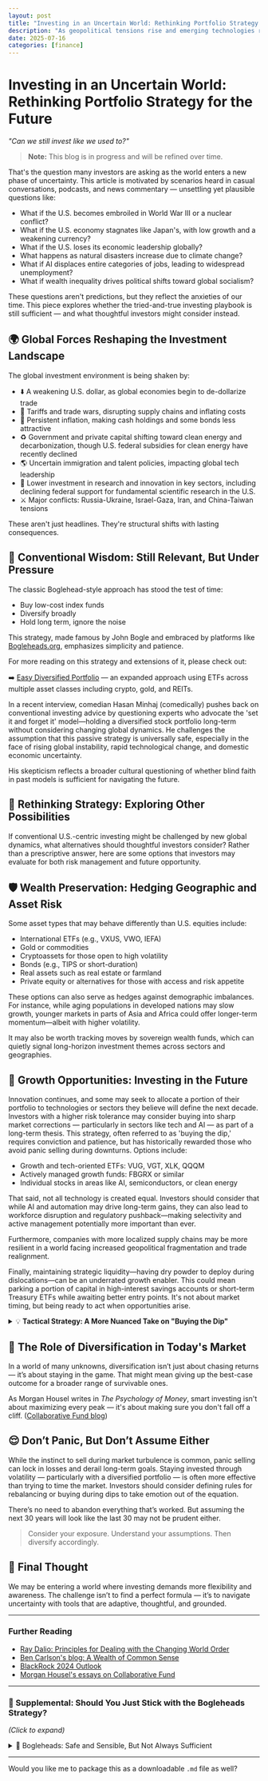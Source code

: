 ```yaml
---
layout: post
title: "Investing in an Uncertain World: Rethinking Portfolio Strategy for the Future"
description: "As geopolitical tensions rise and emerging technologies reshape the global economy, investors must ask: can traditional strategies still deliver?"
date: 2025-07-16
categories: [finance]
---
```


# Investing in an Uncertain World: Rethinking Portfolio Strategy for the Future

_"Can we still invest like we used to?"_

> **Note:** This blog is in progress and will be refined over time.

That's the question many investors are asking as the world enters a new phase of uncertainty. This article is motivated by scenarios heard in casual conversations, podcasts, and news commentary — unsettling yet plausible questions like:

- What if the U.S. becomes embroiled in World War III or a nuclear conflict?  
- What if the U.S. economy stagnates like Japan's, with low growth and a weakening currency?  
- What if the U.S. loses its economic leadership globally?  
- What happens as natural disasters increase due to climate change?  
- What if AI displaces entire categories of jobs, leading to widespread unemployment?  
- What if wealth inequality drives political shifts toward global socialism?  

These questions aren't predictions, but they reflect the anxieties of our time. This piece explores whether the tried-and-true investing playbook is still sufficient — and what thoughtful investors might consider instead.

## 🌍 Global Forces Reshaping the Investment Landscape

The global investment environment is being shaken by:

- ⬇️ A weakening U.S. dollar, as global economies begin to de-dollarize trade  
- 📆 Tariffs and trade wars, disrupting supply chains and inflating costs  
- 💸 Persistent inflation, making cash holdings and some bonds less attractive  
- ♻️ Government and private capital shifting toward clean energy and decarbonization, though U.S. federal subsidies for clean energy have recently declined  
- 🌎 Uncertain immigration and talent policies, impacting global tech leadership  
- 🔬 Lower investment in research and innovation in key sectors, including declining federal support for fundamental scientific research in the U.S.  
- ⚔️ Major conflicts: Russia-Ukraine, Israel-Gaza, Iran, and China-Taiwan tensions  

These aren't just headlines. They're structural shifts with lasting consequences.

## 👵️ Conventional Wisdom: Still Relevant, But Under Pressure

The classic Boglehead-style approach has stood the test of time:

- Buy low-cost index funds  
- Diversify broadly  
- Hold long term, ignore the noise  

This strategy, made famous by John Bogle and embraced by platforms like [Bogleheads.org](https://www.bogleheads.org/), emphasizes simplicity and patience.

For more reading on this strategy and extensions of it, please check out:

➡️ [Easy Diversified Portfolio](#) — an expanded approach using ETFs across multiple asset classes including crypto, gold, and REITs.

In a recent interview, comedian Hasan Minhaj (comedically) pushes back on conventional investing advice by questioning experts who advocate the 'set it and forget it' model—holding a diversified stock portfolio long-term without considering changing global dynamics. He challenges the assumption that this passive strategy is universally safe, especially in the face of rising global instability, rapid technological change, and domestic economic uncertainty.

His skepticism reflects a broader cultural questioning of whether blind faith in past models is sufficient for navigating the future.

## 🔄 Rethinking Strategy: Exploring Other Possibilities

If conventional U.S.-centric investing might be challenged by new global dynamics, what alternatives should thoughtful investors consider? Rather than a prescriptive answer, here are some options that investors may evaluate for both risk management and future opportunity.

## 🛡️ Wealth Preservation: Hedging Geographic and Asset Risk

Some asset types that may behave differently than U.S. equities include:

- International ETFs (e.g., VXUS, VWO, IEFA)  
- Gold or commodities  
- Cryptoassets for those open to high volatility  
- Bonds (e.g., TIPS or short-duration)  
- Real assets such as real estate or farmland  
- Private equity or alternatives for those with access and risk appetite  

These options can also serve as hedges against demographic imbalances. For instance, while aging populations in developed nations may slow growth, younger markets in parts of Asia and Africa could offer longer-term momentum—albeit with higher volatility.

It may also be worth tracking moves by sovereign wealth funds, which can quietly signal long-horizon investment themes across sectors and geographies.

## 🚀 Growth Opportunities: Investing in the Future

Innovation continues, and some may seek to allocate a portion of their portfolio to technologies or sectors they believe will define the next decade. Investors with a higher risk tolerance may consider buying into sharp market corrections — particularly in sectors like tech and AI — as part of a long-term thesis. This strategy, often referred to as 'buying the dip,' requires conviction and patience, but has historically rewarded those who avoid panic selling during downturns. Options include:

- Growth and tech-oriented ETFs: VUG, VGT, XLK, QQQM  
- Actively managed growth funds: FBGRX or similar  
- Individual stocks in areas like AI, semiconductors, or clean energy  

That said, not all technology is created equal. Investors should consider that while AI and automation may drive long-term gains, they can also lead to workforce disruption and regulatory pushback—making selectivity and active management potentially more important than ever.

Furthermore, companies with more localized supply chains may be more resilient in a world facing increased geopolitical fragmentation and trade realignment.

Finally, maintaining strategic liquidity—having dry powder to deploy during dislocations—can be an underrated growth enabler. This could mean parking a portion of capital in high-interest savings accounts or short-term Treasury ETFs while awaiting better entry points. It's not about market timing, but being ready to act when opportunities arise.

<details>
<summary>💡 <strong>Tactical Strategy: A More Nuanced Take on "Buying the Dip"</strong></summary>

The [Schwab article on market timing](https://www.schwab.com/learn/story/does-market-timing-work) makes a great point: trying to predict the exact right time to invest usually doesn’t work out well. For most investors, staying invested consistently tends to outperform jumping in and out of the market.

That said, there’s a more **targeted approach** that isn’t about broad market timing. One thoughtful option is to take a **disciplined, opportunistic strategy**—focusing on adding to high-quality companies during meaningful dips, especially when the decline seems disconnected from long-term fundamentals.

This can involve:

- Tracking companies with strong balance sheets and durable business models  
- Watching for price dislocations caused by short-term news or sentiment  
- Using dollar-cost averaging or staggered entries during periods of volatility  

The key difference: this isn’t about trying to *call the bottom*. It’s about being prepared to act when long-term quality goes temporarily on sale.

This style may pair well with maintaining **strategic liquidity** — like parking capital in short-term Treasuries or high-interest savings — to stay ready without rushing in. For those with a long-term horizon, this kind of structured opportunism can be a way to lean into volatility, not just survive it.

</details>

## 🤔 The Role of Diversification in Today's Market

In a world of many unknowns, diversification isn’t just about chasing returns — it’s about staying in the game. That might mean giving up the best-case outcome for a broader range of survivable ones.

As Morgan Housel writes in *The Psychology of Money*, smart investing isn't about maximizing every peak — it's about making sure you don't fall off a cliff. ([Collaborative Fund blog](https://www.collaborativefund.com/blog/))

## 😌 Don’t Panic, But Don’t Assume Either

While the instinct to sell during market turbulence is common, panic selling can lock in losses and derail long-term goals. Staying invested through volatility — particularly with a diversified portfolio — is often more effective than trying to time the market. Investors should consider defining rules for rebalancing or buying during dips to take emotion out of the equation.

There’s no need to abandon everything that’s worked. But assuming the next 30 years will look like the last 30 may not be prudent either.

> Consider your exposure. Understand your assumptions. Then diversify accordingly.

## 📌 Final Thought

We may be entering a world where investing demands more flexibility and awareness. The challenge isn’t to find a perfect formula — it’s to navigate uncertainty with tools that are adaptive, thoughtful, and grounded.

---

### Further Reading

- [Ray Dalio: Principles for Dealing with the Changing World Order](https://www.youtube.com/watch?v=xguam0TKMw8)  
- [Ben Carlson's blog: A Wealth of Common Sense](https://awealthofcommonsense.com/)  
- [BlackRock 2024 Outlook](https://www.blackrock.com)  
- [Morgan Housel's essays on Collaborative Fund](https://www.collaborativefund.com/blog/)  

---

### 📎 Supplemental: Should You Just Stick with the Bogleheads Strategy?

_(Click to expand)_

<details>
<summary>📘 Bogleheads: Safe and Sensible, But Not Always Sufficient</summary>

Many investors rightly value the simplicity of the Bogleheads approach: low-cost index funds, long-term holding, and broad diversification. This framework has helped millions grow wealth with minimal complexity.

But given current global shifts — from geopolitical instability to currency risk and tech disruption — some investors may want to layer in additional tools. This might include:

- More international diversification  
- Exposure to non-traditional assets (e.g., gold, crypto, REITs)  
- Scenario planning beyond historical U.S. outperformance  

The goal isn’t to reject the Boglehead playbook, but to recognize where added flexibility may now serve as a complement.

</details>

---

Would you like me to package this as a downloadable `.md` file as well?
